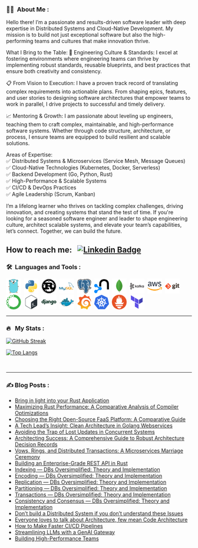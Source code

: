 ### :woman_technologist: &nbsp;About Me :
Hello there! I’m a passionate and results-driven software leader with deep expertise in Distributed Systems and Cloud-Native Development. My mission is to build not just exceptional software but also the high-performing teams and cultures that make innovation thrive.

What I Bring to the Table:
🚀 Engineering Culture & Standards: I excel at fostering environments where engineering teams can thrive by implementing robust standards, reusable blueprints, and best practices that ensure both creativity and consistency.

📋 From Vision to Execution: I have a proven track record of translating complex requirements into actionable plans. From shaping epics, features, and user stories to designing software architectures that empower teams to work in parallel, I drive projects to successful and timely delivery.

📈 Mentoring & Growth: I am passionate about leveling up engineers, teaching them to craft complex, maintainable, and high-performance software systems. Whether through code structure, architecture, or process, I ensure teams are equipped to build resilient and scalable solutions.

Areas of Expertise:   
✅ Distributed Systems & Microservices (Service Mesh, Message Queues)   
✅ Cloud-Native Technologies (Kubernetes, Docker, Serverless)   
✅ Backend Development (Go, Python, Rust)   
✅ High-Performance & Scalable Systems   
✅ CI/CD & DevOps Practices   
✅ Agile Leadership (Scrum, Kanban)   

I’m a lifelong learner who thrives on tackling complex challenges, driving innovation, and creating systems that stand the test of time. If you're looking for a seasoned software engineer and leader to shape engineering culture, architect scalable systems, and elevate your team’s capabilities, let’s connect. Together, we can build the future.

How to reach me: &nbsp; [![Linkedin Badge](https://img.shields.io/badge/-me-blue?style=flat&logo=Linkedin&logoColor=white)](https://www.linkedin.com/in/patrick-koss-a129071a1) <br>
---

### 🛠 &nbsp;Languages and Tools :

<p>
<img src="https://github.com/devicons/devicon/blob/master/icons/go/go-original.svg" title="Golang" alt="Golang" width="40" height="40"/>&nbsp;
<img src="https://github.com/devicons/devicon/blob/master/icons/python/python-original.svg" title="Python" alt="Python" width="40" height="40"/>&nbsp;
<img src="https://github.com/devicons/devicon/blob/master/icons/rust/rust-original.svg" title="Rust" alt="Rust" width="40" height="40"/>&nbsp;
<img src="https://github.com/devicons/devicon/blob/master/icons/mysql/mysql-original-wordmark.svg" title="MySQL"  alt="MySQL" width="40" height="40"/>&nbsp;
<img src="https://github.com/devicons/devicon/blob/master/icons/postgresql/postgresql-original.svg" title="PostgreSQL"  alt="PostgreSQL" width="40" height="40"/>&nbsp;
<img src="https://github.com/devicons/devicon/blob/master/icons/neo4j/neo4j-original.svg" title="Neo4j"  alt="Neo4j" width="40" height="40"/>&nbsp;
<img src="https://github.com/devicons/devicon/blob/master/icons/mongodb/mongodb-original.svg" title="MongoDB"  alt="MongoDB" width="40" height="40"/>&nbsp;
<img src="https://github.com/devicons/devicon/blob/master/icons/apachekafka/apachekafka-original-wordmark.svg" title="Kafka"  alt="Kafka" width="40" height="40"/>&nbsp;
<img src="https://github.com/devicons/devicon/blob/master/icons/amazonwebservices/amazonwebservices-original-wordmark.svg" title="AWS" alt="AWS" width="40" height="40"/>&nbsp;
<img src="https://github.com/devicons/devicon/blob/master/icons/git/git-original-wordmark.svg" title="Git" **alt="Git" width="40" height="40"/>&nbsp;
<img src="https://github.com/devicons/devicon/blob/master/icons/anaconda/anaconda-original.svg" title="Anaconda" **alt="Anaconda" width="40" height="40"/>&nbsp;
<img src="https://github.com/devicons/devicon/blob/master/icons/bash/bash-plain.svg" title="Bash" **alt="Bash" width="40" height="40"/>&nbsp;
<img src="https://github.com/devicons/devicon/blob/master/icons/django/django-plain-wordmark.svg" title="Django" **alt="Django" width="40" height="40"/>&nbsp;
<img src="https://github.com/devicons/devicon/blob/master/icons/docker/docker-original.svg" title="Docker" **alt="Docker" width="40" height="40"/>&nbsp;
<img src="https://github.com/devicons/devicon/blob/master/icons/grafana/grafana-original.svg" title="Grafana" **alt="Grafana" width="40" height="40"/>&nbsp;
<img src="https://github.com/devicons/devicon/blob/master/icons/kubernetes/kubernetes-plain.svg" title="Kubernetes" **alt="Kubernetes" width="40" height="40"/>&nbsp;
<img src="https://github.com/devicons/devicon/blob/master/icons/prometheus/prometheus-original.svg" title="Prometheus" **alt="Prometheus" width="40" height="40"/>&nbsp;
<img src="https://github.com/devicons/devicon/blob/master/icons/terraform/terraform-original.svg" title="Terraform" **alt="Terraform" width="40" height="40"/>&nbsp;
</p>

---

### 🔥 &nbsp; My Stats :
[![GitHub Streak](http://github-readme-streak-stats.herokuapp.com?user=patrickkoss&theme=dark&background=000000)](https://git.io/streak-stats)

[![Top Langs](https://github-readme-stats.vercel.app/api/top-langs/?username=patrickkoss&layout=compact&theme=vision-friendly-dark)](https://github.com/anuraghazra/github-readme-stats)

<img src="https://komarev.com/ghpvc/?username=patrickkoss&style=flat-square&color=blue" alt="">

---

### ✍️ Blog Posts :
- [Bring in light into your Rust Application](https://medium.com/@patrickkoss/bring-in-light-into-your-rust-application-cb0a46bfc3dc)
- [Maximizing Rust Performance: A Comparative Analysis of Compiler Optimizations](https://medium.com/@patrickkoss/maximizing-rust-performance-a-comparative-analysis-of-compiler-optimizations-813bee3852fd)
- [Choosing the Right Open-Source FaaS Platform: A Comparative Guide](https://medium.com/@patrickkoss/choosing-the-right-open-source-faas-platform-a-comparative-guide-3da55be0a7fa)
- [A Tech Lead’s Insight: Clean Architecture in Golang Webservices](https://medium.com/@patrickkoss/a-tech-leads-insight-clean-architecture-in-golang-webservices-a4cd9680283)
- [Avoiding the Trap of Lost Updates in Concurrent Systems](https://medium.com/@patrickkoss/avoiding-the-trap-of-lost-updates-in-concurrent-systems-2446ddbbd171)
- [Architecting Success: A Comprehensive Guide to Robust Architecture Decision Records](https://medium.com/@patrickkoss/architecting-success-a-comprehensive-guide-to-robust-architecture-decision-records-4c18e6888ba1)
- [Vows, Rings, and Distributed Transactions: A Microservices Marriage Ceremony](https://medium.com/better-programming/ensuring-data-consistency-across-microservices-challenges-and-solutions-40dc416bd6be)
- [Building an Enterprise-Grade REST API in Rust](https://medium.com/@patrickkoss/building-an-enterprise-grade-rest-api-in-rust-1ac693f47452)
- [Indexing — DBs Oversimplified: Theory and Implementation](https://medium.com/@patrickkoss/indexing-dbs-oversimplified-theory-and-implementation-473606baa4b5)
- [Encoding — DBs Oversimplified: Theory and Implementation](https://medium.com/@patrickkoss/encoding-dbs-oversimplified-theory-and-implementation-7cdd29cc7353?sk=aeeb904e65852b5a38b0884e9d0a1ae4)
- [Replication — DBs Oversimplified: Theory and Implementation](https://medium.com/@patrickkoss/replication-dbs-oversimplified-theory-and-implementation-c4a652924a24?sk=35508cfd8657f96fc1790c477e2099ad)
- [Partitioning — DBs Oversimplified: Theory and Implementation](https://medium.com/@patrickkoss/partitioning-dbs-oversimplified-theory-and-implementation-026442481792?sk=2b18614672b0362ca355755cc7a4ede0)
- [Transactions — DBs Oversimplified: Theory and Implementation](https://medium.com/@patrickkoss/transactions-dbs-oversimplified-theory-and-implementation-a99dfa2a26d9?sk=9797645aeb19941e9e66919c4a80c114)
- [Consistency and Consensus — DBs Oversimplified: Theory and Implementation](https://medium.com/@patrickkoss/consistency-and-consensus-dbs-oversimplified-theory-and-implementation-bc4d3e794cfe?sk=642772648b5019642d9db86b3c5fb1a2)
- [Don’t build a Distributed System if you don’t understand these Issues](https://medium.com/@patrickkoss/dont-build-a-distributed-system-if-you-don-t-understand-these-issues-2ae5d60bdad7?sk=6acd28e6ec1d7a0f2c346ff161e5d3a1)
- [Everyone loves to talk about Architecture, few mean Code Architecture](https://medium.com/@patrickkoss/everyone-loves-to-talk-about-architecture-few-mean-code-architecture-68054b91810e?sk=ce575012a2c4a4e18ec234bda08b6e42)
- [How to Make Faster CI/CD Pipelines](https://medium.com/@patrickkoss/how-to-make-faster-ci-cd-pipelines-adfdb7f2f9f9?sk=43ef96ca8aa53d697bc934efdd8dd186)
- [Streamlining LLMs with a GenAI Gateway](https://medium.com/@patrickkoss/streamlining-llms-with-a-genai-gateway-2a4a241c031b?sk=084297f85eb14162c99fbe8d92176636)
- [Building High-Performance Teams](https://medium.com/@patrickkoss/building-high-performance-teams-224f0ce0e155?sk=27a56f96b2e975fc37949f1cebc91e24)
